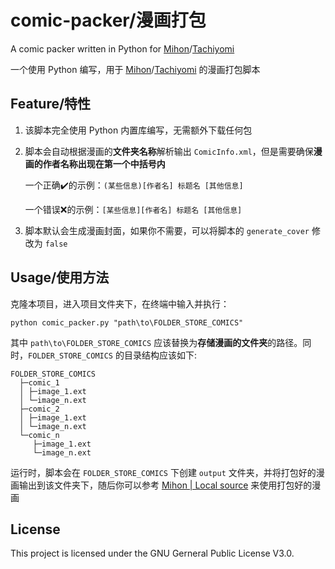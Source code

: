 # comic-packer/漫画打包
A comic packer written in Python for [Mihon](https://mihon.app/)/[Tachiyomi](https://tachiyomi.org/)

一个使用 Python 编写，用于 [Mihon](https://mihon.app/)/[Tachiyomi](https://tachiyomi.org/) 的漫画打包脚本

## Feature/特性
1. 该脚本完全使用 Python 内置库编写，无需额外下载任何包
2. 脚本会自动根据漫画的**文件夹名称**解析输出 `ComicInfo.xml`，但是需要确保**漫画的作者名称出现在第一个中括号内**
   
   一个正确✔️的示例：`(某些信息)[作者名] 标题名 [其他信息]`

   一个错误❌的示例：`[某些信息][作者名] 标题名 [其他信息]`
3. 脚本默认会生成漫画封面，如果你不需要，可以将脚本的 `generate_cover` 修改为 `false`

## Usage/使用方法
克隆本项目，进入项目文件夹下，在终端中输入并执行：
```
python comic_packer.py "path\to\FOLDER_STORE_COMICS"
```
其中 `path\to\FOLDER_STORE_COMICS` 应该替换为**存储漫画的文件夹**的路径。同时，`FOLDER_STORE_COMICS` 的目录结构应该如下:
```
FOLDER_STORE_COMICS
  ├─comic_1
  │ ├─image_1.ext
  │ └─image_n.ext
  ├─comic_2
  │ ├─image_1.ext
  │ └─image_n.ext
  └─comic_n
     ├─image_1.ext
     └─image_n.ext
```

运行时，脚本会在 `FOLDER_STORE_COMICS` 下创建 `output` 文件夹，并将打包好的漫画输出到该文件夹下，随后你可以参考 [Mihon | Local source](https://mihon.app/docs/guides/local-source/) 来使用打包好的漫画

## License
This project is licensed under the GNU Gerneral Public License V3.0.
